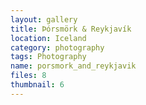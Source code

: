 ```yaml
---
layout: gallery
title: Þórsmörk & Reykjavík
location: Iceland
category: photography
tags: Photography
name: porsmork_and_reykjavik
files: 8
thumbnail: 6
---
```

